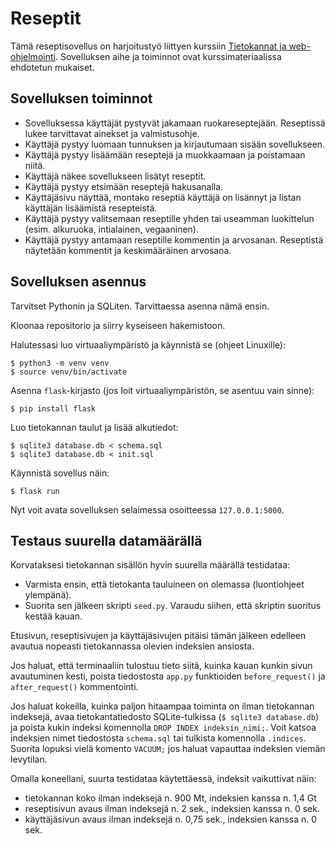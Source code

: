 # Reseptit

Tämä reseptisovellus on harjoitustyö liittyen kurssiin [Tietokannat ja web-ohjelmointi](https://hy-tikawe.github.io/materiaali/). Sovelluksen aihe ja toiminnot ovat kurssimateriaalissa ehdotetun mukaiset.

## Sovelluksen toiminnot

* Sovelluksessa käyttäjät pystyvät jakamaan ruokareseptejään. Reseptissä lukee tarvittavat ainekset ja valmistusohje.
* Käyttäjä pystyy luomaan tunnuksen ja kirjautumaan sisään sovellukseen.
* Käyttäjä pystyy lisäämään reseptejä ja muokkaamaan ja poistamaan niitä.
* Käyttäjä näkee sovellukseen lisätyt reseptit.
* Käyttäjä pystyy etsimään reseptejä hakusanalla.
* Käyttäjäsivu näyttää, montako reseptiä käyttäjä on lisännyt ja listan käyttäjän lisäämistä resepteistä.
* Käyttäjä pystyy valitsemaan reseptille yhden tai useamman luokittelun (esim. alkuruoka, intialainen, vegaaninen).
* Käyttäjä pystyy antamaan reseptille kommentin ja arvosanan. Reseptistä näytetään kommentit ja keskimääräinen arvosana.

## Sovelluksen asennus

Tarvitset Pythonin ja SQLiten. Tarvittaessa asenna nämä ensin.

Kloonaa repositorio ja siirry kyseiseen hakemistoon.

Halutessasi luo virtuaaliympäristö ja käynnistä se (ohjeet Linuxille):

```
$ python3 -m venv venv
$ source venv/bin/activate
```

Asenna `flask`-kirjasto (jos loit virtuaaliympäristön, se asentuu vain sinne):

```
$ pip install flask
```

Luo tietokannan taulut ja lisää alkutiedot:

```
$ sqlite3 database.db < schema.sql
$ sqlite3 database.db < init.sql
```

Käynnistä sovellus näin:

```
$ flask run
```

Nyt voit avata sovelluksen selaimessa osoitteessa `127.0.0.1:5000`.

## Testaus suurella datamäärällä

Korvataksesi tietokannan sisällön hyvin suurella määrällä testidataa:
* Varmista ensin, että tietokanta tauluineen on olemassa (luontiohjeet ylempänä).
* Suorita sen jälkeen skripti `seed.py`. Varaudu siihen, että skriptin suoritus kestää kauan.

Etusivun, reseptisivujen ja käyttäjäsivujen pitäisi tämän jälkeen edelleen avautua nopeasti tietokannassa olevien indeksien ansiosta.

Jos haluat, että terminaaliin tulostuu tieto siitä, kuinka kauan kunkin sivun avautuminen kesti, poista tiedostosta `app.py` funktioiden `before_request()` ja `after_request()` kommentointi.

Jos haluat kokeilla, kuinka paljon hitaampaa toiminta on ilman tietokannan indeksejä, avaa tietokantatiedosto SQLite-tulkissa (`$ sqlite3 database.db`) ja poista kukin indeksi komennolla `DROP INDEX indeksin_nimi;`. Voit katsoa indeksien nimet tiedostosta `schema.sql` tai tulkista komennolla `.indices`. Suorita lopuksi vielä komento `VACUUM;` jos haluat vapauttaa indeksien viemän levytilan.

Omalla koneellani, suurta testidataa käytettäessä, indeksit vaikuttivat näin:
* tietokannan koko ilman indeksejä n. 900 Mt, indeksien kanssa n. 1,4 Gt
* reseptisivun avaus ilman indeksejä n. 2 sek., indeksien kanssa n. 0 sek.
* käyttäjäsivun avaus ilman indeksejä n. 0,75 sek., indeksien kanssa n. 0 sek.
